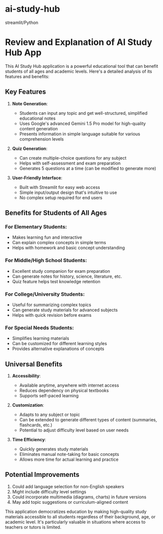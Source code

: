# ai-study-hub
 streamlit/Python

# Review and Explanation of AI Study Hub App

This AI Study Hub application is a powerful educational tool that can benefit students of all ages and academic levels. Here's a detailed analysis of its features and benefits:

## Key Features

1. **Note Generation**:
   - Students can input any topic and get well-structured, simplified educational notes
   - Uses Google's advanced Gemini 1.5 Pro model for high-quality content generation
   - Presents information in simple language suitable for various comprehension levels

2. **Quiz Generation**:
   - Can create multiple-choice questions for any subject
   - Helps with self-assessment and exam preparation
   - Generates 5 questions at a time (can be modified to generate more)

3. **User-Friendly Interface**:
   - Built with Streamlit for easy web access
   - Simple input/output design that's intuitive to use
   - No complex setup required for end users

## Benefits for Students of All Ages

### For Elementary Students:
- Makes learning fun and interactive
- Can explain complex concepts in simple terms
- Helps with homework and basic concept understanding

### For Middle/High School Students:
- Excellent study companion for exam preparation
- Can generate notes for history, science, literature, etc.
- Quiz feature helps test knowledge retention

### For College/University Students:
- Useful for summarizing complex topics
- Can generate study materials for advanced subjects
- Helps with quick revision before exams

### For Special Needs Students:
- Simplifies learning materials
- Can be customized for different learning styles
- Provides alternative explanations of concepts

## Universal Benefits

1. **Accessibility**:
   - Available anytime, anywhere with internet access
   - Reduces dependency on physical textbooks
   - Supports self-paced learning

2. **Customization**:
   - Adapts to any subject or topic
   - Can be extended to generate different types of content (summaries, flashcards, etc.)
   - Potential to adjust difficulty level based on user needs

3. **Time Efficiency**:
   - Quickly generates study materials
   - Eliminates manual note-taking for basic concepts
   - Allows more time for actual learning and practice

## Potential Improvements

1. Could add language selection for non-English speakers
2. Might include difficulty level settings
3. Could incorporate multimedia (diagrams, charts) in future versions
4. May add topic suggestions or curriculum-aligned content

This application democratizes education by making high-quality study materials accessible to all students regardless of their background, age, or academic level. It's particularly valuable in situations where access to teachers or tutors is limited.